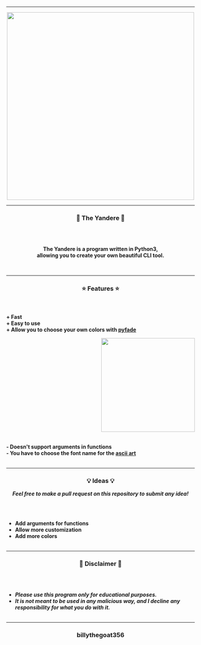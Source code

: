 -----

<p align="center">
<img src="https://repository-images.githubusercontent.com/402853047/91fdbd86-34e7-4fa9-8da9-3f8800a6034d", width="500", height="500">
</p>

-----

### <p align="center">🎱 The Yandere 🎱</p>

<br><br>
<p align="center">
<strong>
The Yandere is a program written in Python3,
<br>
allowing you to create your own beautiful CLI tool.
</strong>
</p>
<br>

-----

### <p align="center">⭐ Features ⭐</p>

<br><br>
<strong>+ Fast</strong>
<br>
<strong>+ Easy to use</strong>
<br>
<strong>+ Allow you to choose your own colors with <a href="https://github.com/billythegoat356/pyfade">pyfade</a></strong>
<br>

<p align="right">
<img src="https://repository-images.githubusercontent.com/402853047/91fdbd86-34e7-4fa9-8da9-3f8800a6034d" width="250", height="250">
</p>

<br>
<strong>- Doesn't support arguments in functions</strong>
<br>
<strong>- You have to choose the font name for the <a href="https://pypi.org/project/art/">ascii art</a></strong>
<br><br>

-----

### <p align="center">💡 Ideas 💡</p>

<p align="center"><strong><i>Feel free to make a pull request on this repository to submit any idea!</i></strong</p>

<br><br>
* Add arguments for functions
* Allow more customization
* Add more colors
<br><br>

-----

### <p align="center">📌 Disclaimer 📌</p>

<br><br>
* ***Please use this program only for educational purposes.***
* ***It is not meant to be used in any malicious way, and I decline any responsibility for what you do with it.***
<br><br>

-----

### <p align="center">billythegoat356</p>
